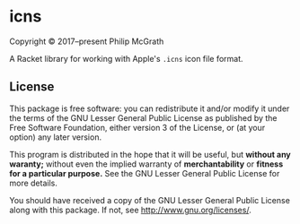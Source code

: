 # icns #

Copyright © 2017–present Philip McGrath

A Racket library for working with Apple's `.icns` icon file format.

## License ##

This package is free software: you can redistribute it and/or modify
it under the terms of the GNU Lesser General Public License as published by
the Free Software Foundation, either version 3 of the License, or
(at your option) any later version.

This program is distributed in the hope that it will be useful,
but **without any waranty;** without even the implied warranty of
**merchantability** or **fitness for a particular purpose.**
See the GNU Lesser General Public License for more details.

You should have received a copy of the GNU Lesser General Public License
along with this package. If not, see <http://www.gnu.org/licenses/>.
